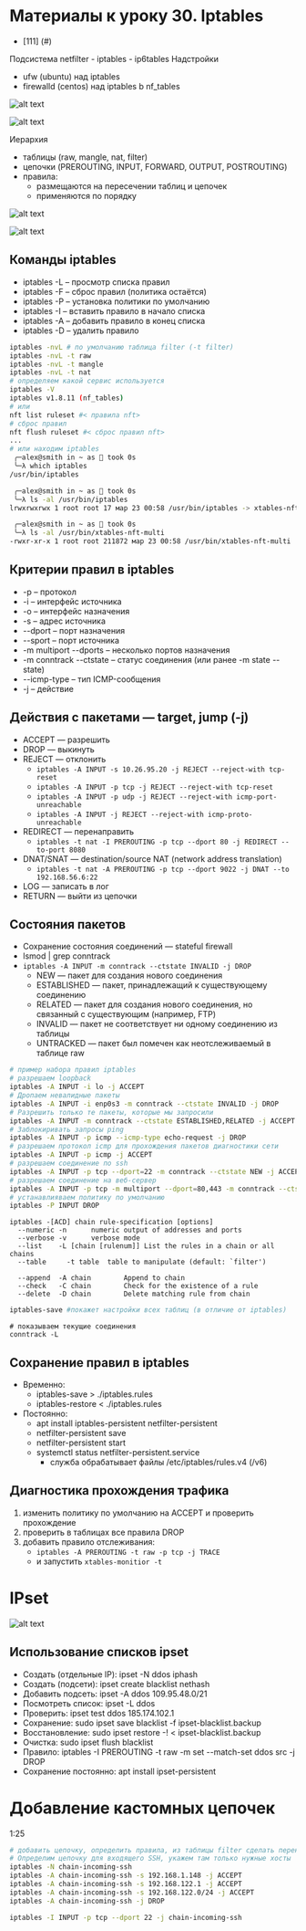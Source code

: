 # Материалы к уроку 30. Iptables
- [111]
(#)

Подсистема netfilter
    - iptables
    - ip6tables
  Надстройки
  - ufw (ubuntu) над iptables
  - firewalld (centos) над iptables b nf_tables

![alt text](image.png)
















![alt text](image-1.png)


















Иерархия

 - таблицы (raw, mangle, nat, filter)
 - цепочки (PREROUTING, INPUT, FORWARD, OUTPUT, POSTROUTING)
 - правила:
   - размещаются на пересечении таблиц и цепочек
   - применяются по порядку

![alt text](image-2.png)

















![alt text](image-3.png)



















## Команды iptables

- iptables -L – просмотр списка правил
- iptables -F – сброс правил (политика остаётся)
- iptables -P – установка политики по умолчанию
- iptables -I – вставить правило в начало списка
- iptables -A – добавить правило в конец списка
- iptables -D – удалить правило

```bash
iptables -nvL # по умолчанию таблица filter (-t filter)
iptables -nvL -t raw
iptables -nvL -t mangle
iptables -nvL -t nat
# определяем какой сервис используется
iptables -V
iptables v1.8.11 (nf_tables)
# или
nft list ruleset #< правила nft>
# сброс правил
nft flush ruleset #< сброс правил nft>
...
# или находим iptables
 ╭─alex@smith in ~ as 🧙 took 0s
 ╰─λ which iptables
/usr/bin/iptables

 ╭─alex@smith in ~ as 🧙 took 0s
 ╰─λ ls -al /usr/bin/iptables
lrwxrwxrwx 1 root root 17 мар 23 00:58 /usr/bin/iptables -> xtables-nft-multi

 ╭─alex@smith in ~ as 🧙 took 0s
 ╰─λ ls -al /usr/bin/xtables-nft-multi
-rwxr-xr-x 1 root root 211872 мар 23 00:58 /usr/bin/xtables-nft-multi

```

## Критерии правил в iptables
- -p – протокол
- -i – интерфейс источника
- -o – интерфейс назначения
- -s – адрес источника
- --dport – порт назначения
- --sport – порт источника
- -m multiport --dports – несколько портов назначения
- -m conntrack --ctstate – статус соединения (или ранее -m state --state)
- --icmp-type – тип ICMP-сообщения
- -j – действие

## Действия с пакетами — target, jump (-j)
- ACCEPT — разрешить
- DROP — выкинуть
- REJECT — отклонить
  - ```iptables -A INPUT -s 10.26.95.20 -j REJECT --reject-with tcp-reset```
  - ```iptables -A INPUT -p tcp -j REJECT --reject-with tcp-reset``` 
  - ```iptables -A INPUT -p udp -j REJECT --reject-with icmp-port-unreachable```
  - ```iptables -A INPUT -j REJECT --reject-with icmp-proto-unreachable```
- REDIRECT — перенаправить
  - ```iptables -t nat -I PREROUTING -p tcp --dport 80 -j REDIRECT --to-port 8080```
- DNAT/SNAT — destination/source NAT (network address translation)
  - ```iptables -t nat -A PREROUTING -p tcp --dport 9022 -j DNAT --to 192.168.56.6:22```
- LOG — записать в лог
- RETURN — выйти из цепочки

## Состояния пакетов
- Сохранение состояния соединений — stateful firewall
- lsmod | grep conntrack
- ```iptables -A INPUT -m conntrack --ctstate INVALID -j DROP```
  - NEW — пакет для создания нового соединения
  - ESTABLISHED — пакет, принадлежащий к существующему соединению
  - RELATED — пакет для создания нового соединения, но связанный с существующим (например, FTP)
  - INVALID — пакет не соответствует ни одному соединению из таблицы
  - UNTRACKED — пакет был помечен как неотслеживаемый в таблице raw

```bash
# пример набора правил iptables
# разрешаем loopback
iptables -A INPUT -i lo -j ACCEPT
# Дропаем невалидные пакеты
iptables -A INPUT -i enp0s3 -m conntrack --ctstate INVALID -j DROP
# Разрешить только те пакеты, которые мы запросили
iptables -A INPUT -m conntrack --ctstate ESTABLISHED,RELATED -j ACCEPT
# Заблокиривать запросы ping
iptables -A INPUT -p icmp --icmp-type echo-request -j DROP
# разрешаем протокол icmp для прохождения пакетов диагностики сети
iptables -A INPUT -p icmp -j ACCEPT
# разрешаем соединение по ssh
iptables -A INPUT -p tcp --dport=22 -m conntrack --ctstate NEW -j ACCEPT
# разрешаем соединение на веб-сервер
iptables -A INPUT -p tcp -m multiport --dport=80,443 -m conntrack --ctstate NEW -j ACCEPT
# устанавлияваем политику по умолчанию
iptables -P INPUT DROP

```
```
iptables -[ACD] chain rule-specification [options]
  --numeric	-n		numeric output of addresses and ports
  --verbose	-v		verbose mode
  --list    -L [chain [rulenum]] List the rules in a chain or all chains
  --table	  -t table	table to manipulate (default: `filter')

  --append  -A chain		Append to chain
  --check   -C chain		Check for the existence of a rule
  --delete  -D chain		Delete matching rule from chain

```
```bash 
iptables-save #покажет настройки всех таблиц (в отличие от iptables)
```
```
# показываем текущие соединения
conntrack -L

```

## Сохранение правил в iptables
- Временно:
  - iptables-save > ./iptables.rules
  - iptables-restore < ./iptables.rules
- Постоянно:
  - apt install iptables-persistent netfilter-persistent
  - netfilter-persistent save
  - netfilter-persistent start
  - systemctl status netfilter-persistent.service
    - служба обрабатывает файлы /etc/iptables/rules.v4 (/v6)


## Диагностика прохождения трафика
1. изменить политику по умолчанию на ACCEPT и проверить прохождение
2. проверить в таблицах все правила DROP
3. добавить правило отслеживания:
   - ```iptables -A PREROUTING -t raw -p tcp -j TRACE```
   - и запустить ```xtables-monitior -t```

# IPset
![alt text](image-4.png)



















## Использование списков ipset
- Создать (отдельные IP): ipset -N ddos iphash
- Создать (подсети): ipset create blacklist nethash
- Добавить подсеть: ipset -A ddos 109.95.48.0/21
- Посмотреть список: ipset -L ddos
- Проверить: ipset test ddos 185.174.102.1
- Сохранение: sudo ipset save blacklist -f ipset-blacklist.backup
- Восстановление: sudo ipset restore -! < ipset-blacklist.backup
- Очистка: sudo ipset flush blacklist
- Правило: iptables -I PREROUTING -t raw -m set --match-set ddos src -j DROP
- Сохранение постоянно: apt install ipset-persistent




# Добавление кастомных цепочек
1:25

```bash
# добавить цепочку, определить правила, из таблицы filter сделать перенаправление TARGET на цепочку chain-incoming-ssh
# Определим цепочку для входящего SSH, укажем там только нужные хосты
iptables -N chain-incoming-ssh
iptables -A chain-incoming-ssh -s 192.168.1.148 -j ACCEPT
iptables -A chain-incoming-ssh -s 192.168.122.1 -j ACCEPT
iptables -A chain-incoming-ssh -s 192.168.122.0/24 -j ACCEPT
iptables -A chain-incoming-ssh -j DROP

iptables -I INPUT -p tcp --dport 22 -j chain-incoming-ssh
```
